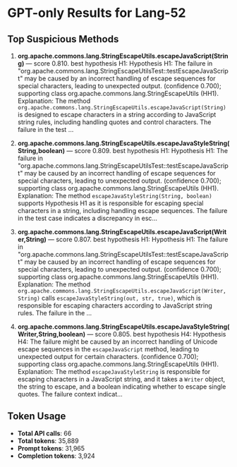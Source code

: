 # GPT-only Results for Lang-52

## Top Suspicious Methods

1. **org.apache.commons.lang.StringEscapeUtils.escapeJavaScript(String)** — score 0.810. best hypothesis H1: Hypothesis H1: The failure in "org.apache.commons.lang.StringEscapeUtilsTest::testEscapeJavaScript" may be caused by an incorrect handling of escape sequences for special characters, leading to unexpected output. (confidence 0.700); supporting class org.apache.commons.lang.StringEscapeUtils (HH1).
    Explanation: The method `org.apache.commons.lang.StringEscapeUtils.escapeJavaScript(String)` is designed to escape characters in a string according to JavaScript string rules, including handling quotes and control characters. The failure in the test ...

2. **org.apache.commons.lang.StringEscapeUtils.escapeJavaStyleString(String,boolean)** — score 0.809. best hypothesis H1: Hypothesis H1: The failure in "org.apache.commons.lang.StringEscapeUtilsTest::testEscapeJavaScript" may be caused by an incorrect handling of escape sequences for special characters, leading to unexpected output. (confidence 0.700); supporting class org.apache.commons.lang.StringEscapeUtils (HH1).
    Explanation: The method `escapeJavaStyleString(String, boolean)` supports Hypothesis H1 as it is responsible for escaping special characters in a string, including handling escape sequences. The failure in the test case indicates a discrepancy in esc...

3. **org.apache.commons.lang.StringEscapeUtils.escapeJavaScript(Writer,String)** — score 0.807. best hypothesis H1: Hypothesis H1: The failure in "org.apache.commons.lang.StringEscapeUtilsTest::testEscapeJavaScript" may be caused by an incorrect handling of escape sequences for special characters, leading to unexpected output. (confidence 0.700); supporting class org.apache.commons.lang.StringEscapeUtils (HH1).
    Explanation: The method `org.apache.commons.lang.StringEscapeUtils.escapeJavaScript(Writer, String)` calls `escapeJavaStyleString(out, str, true)`, which is responsible for escaping characters according to JavaScript string rules. The failure in the ...

4. **org.apache.commons.lang.StringEscapeUtils.escapeJavaStyleString(Writer,String,boolean)** — score 0.805. best hypothesis H4: Hypothesis H4: The failure might be caused by an incorrect handling of Unicode escape sequences in the `escapeJavaScript` method, leading to unexpected output for certain characters. (confidence 0.700); supporting class org.apache.commons.lang.StringEscapeUtils (HH1).
    Explanation: The method `escapeJavaStyleString` is responsible for escaping characters in a JavaScript string, and it takes a `Writer` object, the string to escape, and a boolean indicating whether to escape single quotes. The failure context indicat...


## Token Usage

- **Total API calls**: 66
- **Total tokens**: 35,889
- **Prompt tokens**: 31,965
- **Completion tokens**: 3,924
